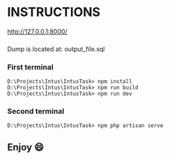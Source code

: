 # INSTRUCTIONS
http://127.0.0.1:8000/
###
Dump is located at:
output_file.sql

### First terminal
```console
D:\Projects\Intus\IntusTask> npm install       
D:\Projects\Intus\IntusTask> npm run build       
D:\Projects\Intus\IntusTask> npm run dev       
```
### Second terminal
```console
D:\Projects\Intus\IntusTask> npm php artisan serve   
```

## Enjoy :smile: